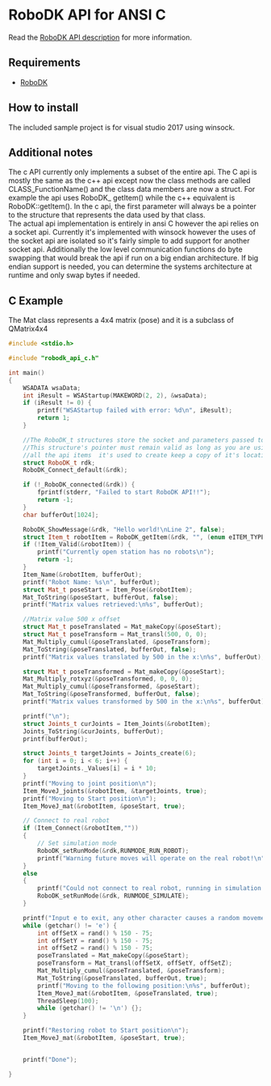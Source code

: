 RoboDK API for ANSI C
======================

Read the [RoboDK API description](../README.md) for more information.

Requirements
------------
- [RoboDK](https://robodk.com/download)

How to install
------------
The included sample project is for visual studio 2017 using winsock.

Additional notes
------------
The c API currently only implements a subset of the entire api. The C api is mostly the same as the c++ api except now the class methods are called CLASS_FunctionName() and the class data members are now a struct. For example the api uses RoboDK_ getItem() while the c++ equivalent is RoboDK::getItem(). In the c api, the first parameter will always be a pointer to the structure that represents the data used by that class. 
<br>
The actual api implementation is entirely in ansi C however the api relies on a socket api. Currently it's implemented with winsock however the uses of the socket api are isolated so it's fairly simple to add support for another socket api. Additionally the low level communication functions do byte swapping that would break the api if run on a big endian architecture. If big endian support is needed, you can determine the systems architecture at runtime and only swap bytes if needed.

C Example
------------

The Mat class represents a 4x4 matrix (pose) and it is a subclass of QMatrix4x4

```cpp
#include <stdio.h>

#include "robodk_api_c.h"

int main()
{
	WSADATA wsaData;
	int iResult = WSAStartup(MAKEWORD(2, 2), &wsaData);
	if (iResult != 0) {
		printf("WSAStartup failed with error: %d\n", iResult);
		return 1;
	}

	//The RoboDK_t structures store the socket and parameters passed to robodk
	//This structure's pointer must remain valid as long as you are using the api,
	//all the api items  it's used to create keep a copy of it's location.
	struct RoboDK_t rdk;
	RoboDK_Connect_default(&rdk);

	if (!_RoboDK_connected(&rdk)) {
		fprintf(stderr, "Failed to start RoboDK API!!");
		return -1;
	}
	char bufferOut[1024];

	RoboDK_ShowMessage(&rdk, "Hello world!\nLine 2", false);
	struct Item_t robotItem = RoboDK_getItem(&rdk, "", (enum eITEM_TYPE)ITEM_TYPE_ROBOT);
	if (!Item_Valid(&robotItem)) {
		printf("Currently open station has no robots\n");
		return -1;
	}
	Item_Name(&robotItem, bufferOut);
	printf("Robot Name: %s\n", bufferOut);
	struct Mat_t poseStart = Item_Pose(&robotItem);
	Mat_ToString(&poseStart, bufferOut, false);
	printf("Matrix values retrieved:\n%s", bufferOut);

	//Matrix value 500 x offset
	struct Mat_t poseTranslated = Mat_makeCopy(&poseStart);
	struct Mat_t poseTransform = Mat_transl(500, 0, 0);
	Mat_Multiply_cumul(&poseTranslated, &poseTransform);
	Mat_ToString(&poseTranslated, bufferOut, false);
	printf("Matrix values translated by 500 in the x:\n%s", bufferOut);

	struct Mat_t poseTransformed = Mat_makeCopy(&poseStart);
	Mat_Multiply_rotxyz(&poseTransformed, 0, 0, 0);
	Mat_Multiply_cumul(&poseTransformed, &poseStart);
	Mat_ToString(&poseTransformed, bufferOut, false);
	printf("Matrix values transformed by 500 in the x:\n%s", bufferOut);

	printf("\n");
	struct Joints_t curJoints = Item_Joints(&robotItem);
	Joints_ToString(&curJoints, bufferOut);
	printf(bufferOut);

	struct Joints_t targetJoints = Joints_create(6);
	for (int i = 0; i < 6; i++) {
		targetJoints._Values[i] = i * 10;
	}
	printf("Moving to joint position\n");
	Item_MoveJ_joints(&robotItem, &targetJoints, true);
	printf("Moving to Start position\n");
	Item_MoveJ_mat(&robotItem, &poseStart, true);

	// Connect to real robot
	if (Item_Connect(&robotItem,""))
	{
		// Set simulation mode
		RoboDK_setRunMode(&rdk,RUNMODE_RUN_ROBOT);
		printf("Warning future moves will operate on the real robot!\n");
	}
	else
	{
		printf("Could not connect to real robot, running in simulation mode.\n");
		RoboDK_setRunMode(&rdk, RUNMODE_SIMULATE);
	}

	printf("Input e to exit, any other character causes a random movement\n");
	while (getchar() != 'e') {
		int offSetX = rand() % 150 - 75;
		int offSetY = rand() % 150 - 75;
		int offSetZ = rand() % 150 - 75;
		poseTranslated = Mat_makeCopy(&poseStart);
		poseTransform = Mat_transl(offSetX, offSetY, offSetZ);
		Mat_Multiply_cumul(&poseTranslated, &poseTransform);
		Mat_ToString(&poseTranslated, bufferOut, true);
		printf("Moving to the following position:\n%s", bufferOut);
		Item_MoveJ_mat(&robotItem, &poseTranslated, true);
		ThreadSleep(100);
		while (getchar() != '\n') {};
	}

	printf("Restoring robot to Start position\n");
	Item_MoveJ_mat(&robotItem, &poseStart, true);


	printf("Done");

}

```
